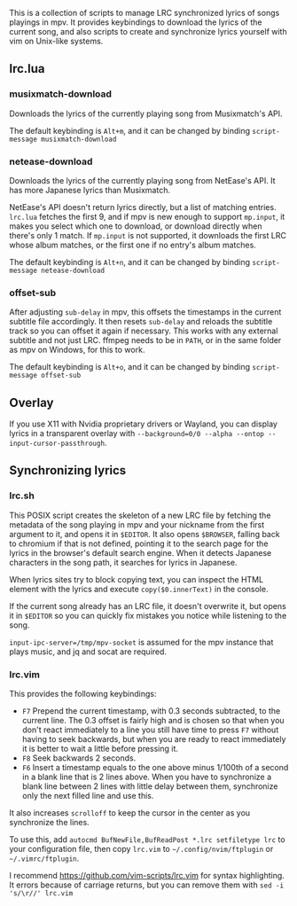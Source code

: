 This is a collection of scripts to manage LRC synchronized lyrics of songs playings in mpv. It provides keybindings to download the lyrics of the current song, and also scripts to create and synchronize lyrics yourself with vim on Unix-like systems.

## lrc.lua

### musixmatch-download

Downloads the lyrics of the currently playing song from Musixmatch's API.

The default keybinding is `Alt+m`, and it can be changed by binding `script-message musixmatch-download`

### netease-download

Downloads the lyrics of the currently playing song from NetEase's API. It has more Japanese lyrics than Musixmatch.

NetEase's API doesn't return lyrics directly, but a list of matching entries. `lrc.lua` fetches the first 9, and if mpv is new enough to support `mp.input`, it makes you select which one to download, or download directly when there's only 1 match. If `mp.input` is not supported, it downloads the first LRC whose album matches, or the first one if no entry's album matches.

The default keybinding is `Alt+n`, and it can be changed by binding `script-message netease-download`

### offset-sub

After adjusting `sub-delay` in mpv, this offsets the timestamps in the current subtitle file accordingly. It then resets `sub-delay` and reloads the subtitle track so you can offset it again if necessary. This works with any external subtitle and not just LRC. ffmpeg needs to be in `PATH`, or in the same folder as mpv on Windows, for this to work.

The default keybinding is `Alt+o`, and it can be changed by binding `script-message offset-sub`

## Overlay

If you use X11 with Nvidia proprietary drivers or Wayland, you can display lyrics in a transparent overlay with `--background=0/0 --alpha --ontop --input-cursor-passthrough`.

## Synchronizing lyrics

### lrc.sh

This POSIX script creates the skeleton of a new LRC file by fetching the metadata of the song playing in mpv and your nickname from the first argument to it, and opens it in `$EDITOR`. It also opens `$BROWSER`, falling back to chromium if that is not defined, pointing it to the search page for the lyrics in the browser's default search engine. When it detects Japanese characters in the song path, it searches for lyrics in Japanese.

When lyrics sites try to block copying text, you can inspect the HTML element with the lyrics and execute `copy($0.innerText)` in the console.

If the current song already has an LRC file, it doesn't overwrite it, but opens it in `$EDITOR` so you can quickly fix mistakes you notice while listening to the song.

`input-ipc-server=/tmp/mpv-socket` is assumed for the mpv instance that plays music, and jq and socat are required.

### lrc.vim

This provides the following keybindings:

* `F7` Prepend the current timestamp, with 0.3 seconds subtracted, to the current line. The 0.3 offset is fairly high and is chosen so that when you don't react immediately to a line you still have time to press `F7` without having to seek backwards, but when you are ready to react immediately it is better to wait a little before pressing it.
* `F8` Seek backwards 2 seconds.
* `F6` Insert a timestamp equals to the one above minus 1/100th of a second in a blank line that is 2 lines above. When you have to synchronize a blank line between 2 lines with little delay between them, synchronize only the next filled line and use this.

It also increases `scrolloff` to keep the cursor in the center as you synchronize the lines.

To use this, add `autocmd BufNewFile,BufReadPost *.lrc setfiletype lrc` to your configuration file, then copy `lrc.vim` to `~/.config/nvim/ftplugin` or `~/.vimrc/ftplugin`.

I recommend https://github.com/vim-scripts/lrc.vim for syntax highlighting. It errors because of carriage returns, but you can remove them with `sed -i 's/\r//' lrc.vim`
